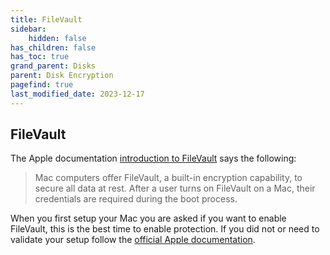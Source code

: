```yaml
---
title: FileVault
sidebar:
    hidden: false
has_children: false
has_toc: true
grand_parent: Disks
parent: Disk Encryption
pagefind: true
last_modified_date: 2023-12-17
---
```

## FileVault

The Apple documentation [introduction to FileVault](https://support.apple.com/guide/deployment/intro-to-filevault-dep82064ec40/web) says the following:

> Mac computers offer FileVault, a built-in encryption capability, to secure all data at rest. After a user turns on FileVault on a Mac, their credentials are required during the boot process.

When you first setup your Mac you are asked if you want to enable FileVault, this is the best time to enable protection. If you did not or need to validate your setup follow the [official Apple documentation](https://support.apple.com/guide/mac-help/protect-data-on-your-mac-with-filevault-mh11785/mac).